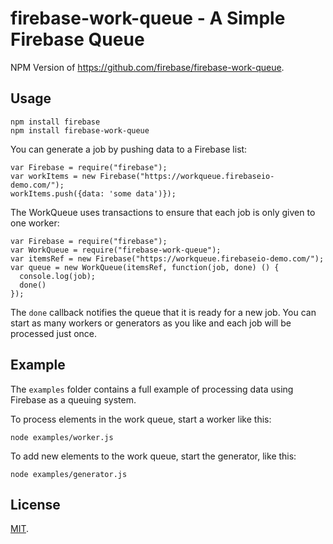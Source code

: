 firebase-work-queue - A Simple Firebase Queue
=============================================

NPM Version of https://github.com/firebase/firebase-work-queue.

Usage
-----

```
npm install firebase
npm install firebase-work-queue
```

You can generate a job by pushing data to a Firebase list:

```
var Firebase = require("firebase");
var workItems = new Firebase("https://workqueue.firebaseio-demo.com/");
workItems.push({data: 'some data')});
```

The WorkQueue uses transactions to ensure that each job is only given to one worker:

```
var Firebase = require("firebase");
var WorkQueue = require("firebase-work-queue");
var itemsRef = new Firebase("https://workqueue.firebaseio-demo.com/");
var queue = new WorkQueue(itemsRef, function(job, done) () {
  console.log(job);
  done()
});
```

The `done` callback notifies the queue that it is ready for a new job.
You can start as many workers or generators as you like and each job will be
processed just once.

Example
-------

The `examples` folder contains a full example of processing data using Firebase as a queuing system.

To process elements in the work queue, start a worker like this:

    node examples/worker.js

To add new elements to the work queue, start the generator, like this:
    
    node examples/generator.js

License
-------
[MIT](http://firebase.mit-license.org).